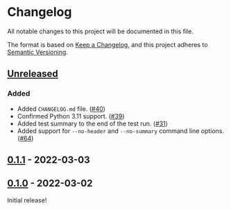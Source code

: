 # Changelog

All notable changes to this project will be documented in this file.

The format is based on [Keep a Changelog](https://keepachangelog.com/en/1.0.0/),
and this project adheres to [Semantic Versioning](https://semver.org/spec/v2.0.0.html).

<!-- Format of each entry is, with each section being optional:

```
## [Version] - YYYY-MM-DD
### Added
### Changed
### Deprecated
### Removed
### Fixed
### Security
``` -->

## [Unreleased]

### Added

- Added `CHANGELOG.md` file. ([#40])
- Confirmed Python 3.11 support. ([#39])
- Added test summary to the end of the test run. ([#31])
- Added support for `--no-header` and `--no-summary` command line options. ([#64])

## [0.1.1] - 2022-03-03

## [0.1.0] - 2022-03-02

Initial release!

<!-- Releases links -->

[unreleased]: https://github.com/nicoddemus/pytest-rich/compare/v0.1.1...HEAD
[0.1.1]: https://github.com/nicoddemus/pytest-rich/releases/tag/v0.1.1
[0.1.0]: https://github.com/nicoddemus/pytest-rich/releases/tag/v0.1.0

<!-- PR links -->

[#31]: https://github.com/nicoddemus/pytest-rich/pull/31
[#39]: https://github.com/nicoddemus/pytest-rich/pull/39
[#40]: https://github.com/nicoddemus/pytest-rich/pull/40
[#64]: https://github.com/nicoddemus/pytest-rich/pull/64
